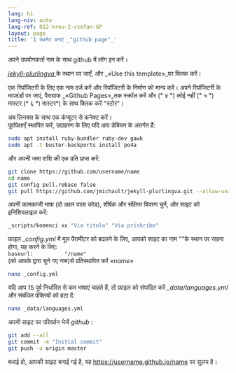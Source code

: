 ```yaml
---
lang: hi
lang-niv: auto
lang-ref: 012-kreu-2-cxefan-GP
layout: page
title: '1 सबनेट बनाएं _"github page"_'
---
```


अपने उपयोगकर्ता नाम के साथ github में लॉग इन करें।  

 [ _jekyll-plurlingva_ ](https://github.com/jmichault/jekyll-plurlingva)के स्थान पर जाएँ, और _«Use this template»_पर क्लिक करें।

एक रिपॉजिटरी के लिए एक नाम दर्ज करें और रिपॉजिटरी के निर्माण को मान्य करें।
अपने रिपॉजिटरी के मापदंडों पर जाएं, पैराग्राफ _«Github Pages»_तक स्क्रॉल करें और (° ४ °) कोई नहीं (° ५ °) मास्टर (° ६ °) मास्टर°) के साथ क्लिक करें "स्टोर"।

अब लिनक्स के साथ एक कंप्यूटर से कनेक्ट करें।  
पूर्वापेक्षाएँ स्थापित करें, उदाहरण के लिए यदि आप डेबियन के अंतर्गत हैं:
```bash
sudo apt install ruby-bundler ruby-dev gawk
sudo apt -t buster-backports install po4a
```

और अपनी जमा राशि की एक प्रति प्राप्त करें:
```bash
git clone https://github.com/username/name
cd name
git config pull.rebase false
git pull https://github.com/jmichault/jekyll-plurlingva.git --allow-unrelated-histories
```

अपनी कामकाजी भाषा (दो अक्षर वाला कोड), शीर्षक और संक्षिप्त विवरण चुनें, और साइट को इनिशियलाइज़ करें:
```bash
_scripts/komenci xx "Via titolo" "Via priskribo"
```

फ़ाइल _\_config.yml_ में मूल पैरामीटर को बदलने के लिए, आपको साइट का नाम ""के स्थान पर रखना होगा, यह करने के लिए:  
    `baseurl:          "/name"`  
    (को आपके द्वारा चुने गए नाम)से प्रतिस्थापित करें _«name»_ 
```bash
nano _config.yml
```

यदि आप 15 पूर्व निर्धारित से कम भाषाएं चाहते हैं, तो फ़ाइल को संपादित करें _\_data/languages.yml_ और संबंधित पंक्तियों को हटा दें:
```bash
nano _data/languages.yml
```

अपनी साइट पर परिवर्तन भेजें _github_ :
```bash
git add --all
git commit -m "Initial commit"
git push -u origin master
```

बधाई हो, आपकी साइट बनाई गई है, यह https://username.github.io/name पर सुलभ है।

